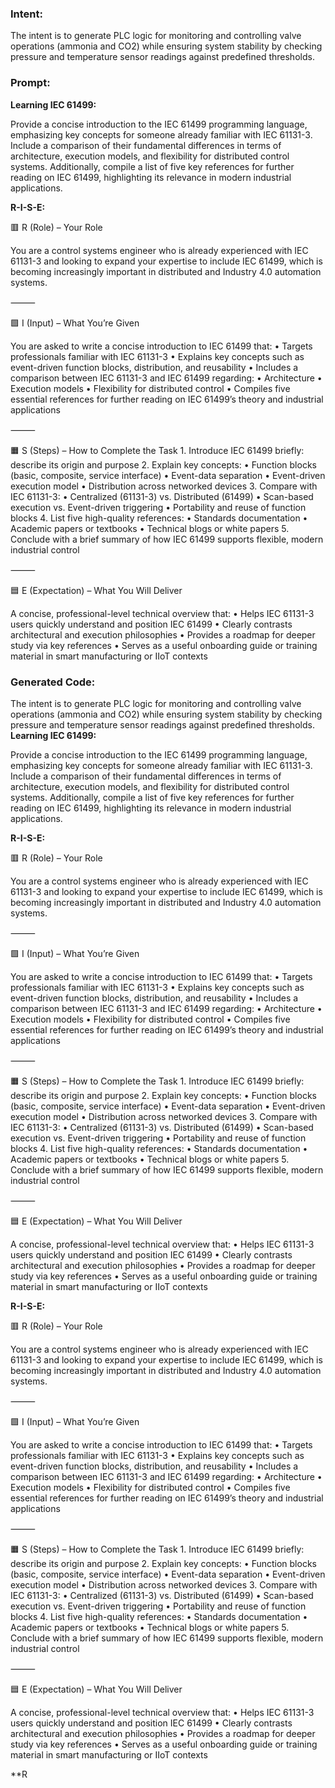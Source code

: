 ### Intent:
The intent is to generate PLC logic for monitoring and controlling valve operations (ammonia and CO2) while ensuring system stability by checking pressure and temperature sensor readings against predefined thresholds.

### Prompt:
**Learning IEC 61499:**

Provide a concise introduction to the IEC 61499 programming language, emphasizing key concepts for someone already familiar with IEC 61131-3. Include a comparison of their fundamental differences in terms of architecture, execution models, and flexibility for distributed control systems. Additionally, compile a list of five key references for further reading on IEC 61499, highlighting its relevance in modern industrial applications.

**R-I-S-E:**

🟥 R (Role) – Your Role

You are a control systems engineer who is already experienced with IEC 61131-3 and looking to expand your expertise to include IEC 61499, which is becoming increasingly important in distributed and Industry 4.0 automation systems.

⸻

🟩 I (Input) – What You’re Given

You are asked to write a concise introduction to IEC 61499 that:
	•	Targets professionals familiar with IEC 61131-3
	•	Explains key concepts such as event-driven function blocks, distribution, and reusability
	•	Includes a comparison between IEC 61131-3 and IEC 61499 regarding:
	•	Architecture
	•	Execution models
	•	Flexibility for distributed control
	•	Compiles five essential references for further reading on IEC 61499’s theory and industrial applications

⸻

🟧 S (Steps) – How to Complete the Task
	1.	Introduce IEC 61499 briefly: describe its origin and purpose
	2.	Explain key concepts:
	•	Function blocks (basic, composite, service interface)
	•	Event-data separation
	•	Event-driven execution model
	•	Distribution across networked devices
	3.	Compare with IEC 61131-3:
	•	Centralized (61131-3) vs. Distributed (61499)
	•	Scan-based execution vs. Event-driven triggering
	•	Portability and reuse of function blocks
	4.	List five high-quality references:
	•	Standards documentation
	•	Academic papers or textbooks
	•	Technical blogs or white papers
	5.	Conclude with a brief summary of how IEC 61499 supports flexible, modern industrial control

⸻

🟦 E (Expectation) – What You Will Deliver

A concise, professional-level technical overview that:
	•	Helps IEC 61131-3 users quickly understand and position IEC 61499
	•	Clearly contrasts architectural and execution philosophies
	•	Provides a roadmap for deeper study via key references
	•	Serves as a useful onboarding guide or training material in smart manufacturing or IIoT contexts

### Generated Code:
The intent is to generate PLC logic for monitoring and controlling valve operations (ammonia and CO2) while ensuring system stability by checking pressure and temperature sensor readings against predefined thresholds.
**Learning IEC 61499:**

Provide a concise introduction to the IEC 61499 programming language, emphasizing key concepts for someone already familiar with IEC 61131-3. Include a comparison of their fundamental differences in terms of architecture, execution models, and flexibility for distributed control systems. Additionally, compile a list of five key references for further reading on IEC 61499, highlighting its relevance in modern industrial applications.

**R-I-S-E:**

🟥 R (Role) – Your Role

You are a control systems engineer who is already experienced with IEC 61131-3 and looking to expand your expertise to include IEC 61499, which is becoming increasingly important in distributed and Industry 4.0 automation systems.

⸻

🟩 I (Input) – What You’re Given

You are asked to write a concise introduction to IEC 61499 that:
	•	Targets professionals familiar with IEC 61131-3
	•	Explains key concepts such as event-driven function blocks, distribution, and reusability
	•	Includes a comparison between IEC 61131-3 and IEC 61499 regarding:
	•	Architecture
	•	Execution models
	•	Flexibility for distributed control
	•	Compiles five essential references for further reading on IEC 61499’s theory and industrial applications

⸻

🟧 S (Steps) – How to Complete the Task
	1.	Introduce IEC 61499 briefly: describe its origin and purpose
	2.	Explain key concepts:
	•	Function blocks (basic, composite, service interface)
	•	Event-data separation
	•	Event-driven execution model
	•	Distribution across networked devices
	3.	Compare with IEC 61131-3:
	•	Centralized (61131-3) vs. Distributed (61499)
	•	Scan-based execution vs. Event-driven triggering
	•	Portability and reuse of function blocks
	4.	List five high-quality references:
	•	Standards documentation
	•	Academic papers or textbooks
	•	Technical blogs or white papers
	5.	Conclude with a brief summary of how IEC 61499 supports flexible, modern industrial control

⸻

🟦 E (Expectation) – What You Will Deliver

A concise, professional-level technical overview that:
	•	Helps IEC 61131-3 users quickly understand and position IEC 61499
	•	Clearly contrasts architectural and execution philosophies
	•	Provides a roadmap for deeper study via key references
	•	Serves as a useful onboarding guide or training material in smart manufacturing or IIoT contexts

**R-I-S-E:**

🟥 R (Role) – Your Role

You are a control systems engineer who is already experienced with IEC 61131-3 and looking to expand your expertise to include IEC 61499, which is becoming increasingly important in distributed and Industry 4.0 automation systems.

⸻

🟩 I (Input) – What You’re Given

You are asked to write a concise introduction to IEC 61499 that:
	•	Targets professionals familiar with IEC 61131-3
	•	Explains key concepts such as event-driven function blocks, distribution, and reusability
	•	Includes a comparison between IEC 61131-3 and IEC 61499 regarding:
	•	Architecture
	•	Execution models
	•	Flexibility for distributed control
	•	Compiles five essential references for further reading on IEC 61499’s theory and industrial applications

⸻

🟧 S (Steps) – How to Complete the Task
	1.	Introduce IEC 61499 briefly: describe its origin and purpose
	2.	Explain key concepts:
	•	Function blocks (basic, composite, service interface)
	•	Event-data separation
	•	Event-driven execution model
	•	Distribution across networked devices
	3.	Compare with IEC 61131-3:
	•	Centralized (61131-3) vs. Distributed (61499)
	•	Scan-based execution vs. Event-driven triggering
	•	Portability and reuse of function blocks
	4.	List five high-quality references:
	•	Standards documentation
	•	Academic papers or textbooks
	•	Technical blogs or white papers
	5.	Conclude with a brief summary of how IEC 61499 supports flexible, modern industrial control

⸻

🟦 E (Expectation) – What You Will Deliver

A concise, professional-level technical overview that:
	•	Helps IEC 61131-3 users quickly understand and position IEC 61499
	•	Clearly contrasts architectural and execution philosophies
	•	Provides a roadmap for deeper study via key references
	•	Serves as a useful onboarding guide or training material in smart manufacturing or IIoT contexts

**R
